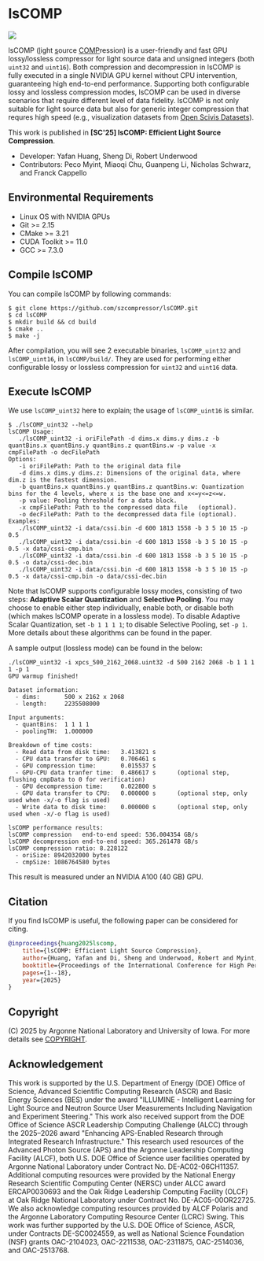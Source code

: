 # lsCOMP

<a href="./LICENSE"><img src="https://img.shields.io/badge/License-BSD%203--Clause-blue.svg"></a>

lsCOMP (<u>l</u>ight <u>s</u>ource <u>COMP</u>ression) is a user-friendly and fast GPU lossy/lossless compressor for light source data and unsigned integers (both ```uint32``` and ```uint16```).
Both compression and decompression in lsCOMP is fully executed in a single NVIDIA GPU kernel without CPU intervention, guaranteeing high end-to-end performance.
Supporting both configurable lossy and lossless compression modes, lsCOMP can be used in diverse scenarios that require different level of data fidelity.
lsCOMP is not only suitable for light source data but also for generic integer compression that requres high speed (e.g., visualization datasets from [Open Scivis Datasets](https://github.com/sci-visus/open-scivis-datasets)).

This work is published in **[SC'25] lsCOMP: Efficient Light Source Compression**.
- Developer: Yafan Huang, Sheng Di, Robert Underwood
- Contributors: Peco Myint, Miaoqi Chu, Guanpeng Li, Nicholas Schwarz, and Franck Cappello

## Environmental Requirements
- Linux OS with NVIDIA GPUs
- Git >= 2.15
- CMake >= 3.21
- CUDA Toolkit >= 11.0
- GCC >= 7.3.0

## Compile lsCOMP
You can compile lsCOMP by following commands:
```shell
$ git clone https://github.com/szcompressor/lsCOMP.git
$ cd lsCOMP
$ mkdir build && cd build
$ cmake ..
$ make -j
```
After compilation, you will see 2 executable binaries, ```lsCOMP_uint32``` and ```lsCOMP_uint16```, in ```lsCOMP/build/```.
They are used for performing either configurable lossy or lossless compression for ```uint32``` and ```uint16``` data.

## Execute lsCOMP
We use ```lsCOMP_uint32``` here to explain; the usage of ```lsCOMP_uint16``` is similar.
```shell
$ ./lsCOMP_uint32 --help
lsCOMP Usage:
   ./lsCOMP_uint32 -i oriFilePath -d dims.x dims.y dims.z -b quantBins.x quantBins.y quantBins.z quantBins.w -p value -x cmpFilePath -o decFilePath
Options:
   -i oriFilePath: Path to the original data file
   -d dims.x dims.y dims.z: Dimensions of the original data, where dim.z is the fastest dimension.
   -b quantBins.x quantBins.y quantBins.z quantBins.w: Quantization bins for the 4 levels, where x is the base one and x<=y<=z<=w.
   -p value: Pooling threshold for a data block.
   -x cmpFilePath: Path to the compressed data file   (optional).
   -o decFilePath: Path to the decompressed data file (optional).
Examples:
   ./lsCOMP_uint32 -i data/cssi.bin -d 600 1813 1558 -b 3 5 10 15 -p 0.5
   ./lsCOMP_uint32 -i data/cssi.bin -d 600 1813 1558 -b 3 5 10 15 -p 0.5 -x data/cssi-cmp.bin
   ./lsCOMP_uint32 -i data/cssi.bin -d 600 1813 1558 -b 3 5 10 15 -p 0.5 -o data/cssi-dec.bin
   ./lsCOMP_uint32 -i data/cssi.bin -d 600 1813 1558 -b 3 5 10 15 -p 0.5 -x data/cssi-cmp.bin -o data/cssi-dec.bin
```
Note that lsCOMP supports configurable lossy modes, consisting of two steps: **Adaptive Scalar Quantization** and **Selective Pooling**.
You may choose to enable either step individually, enable both, or disable both (which makes lsCOMP operate in a lossless mode).
To disable Adaptive Scalar Quantization, set ```-b 1 1 1 1```; to disable Selective Pooling, set ```-p 1```.
More details about these algorithms can be found in the paper.

A sample output (lossless mode) can be found in the below:
```shell
./lsCOMP_uint32 -i xpcs_500_2162_2068.uint32 -d 500 2162 2068 -b 1 1 1 1 -p 1
GPU warmup finished!

Dataset information:
  - dims:       500 x 2162 x 2068
  - length:     2235508000

Input arguments:
  - quantBins:  1 1 1 1
  - poolingTH:  1.000000

Breakdown of time costs:
  - Read data from disk time:   3.413821 s
  - CPU data transfer to GPU:   0.706461 s
  - GPU compression time:       0.015537 s
  - GPU-CPU data tranfer time:  0.486617 s      (optional step, flushing cmpData to 0 for verification)
  - GPU decompression time:     0.022800 s
  - GPU data transfer to CPU:   0.000000 s      (optional step, only used when -x/-o flag is used)
  - Write data to disk time:    0.000000 s      (optional step, only used when -x/-o flag is used)

lsCOMP performance results:
lsCOMP compression   end-to-end speed: 536.004354 GB/s
lsCOMP decompression end-to-end speed: 365.261478 GB/s
lsCOMP compression ratio: 8.228122
  - oriSize: 8942032000 bytes
  - cmpSize: 1086764580 bytes
```
This result is measured under an NVIDIA A100 (40 GB) GPU.

## Citation
If you find lsCOMP is useful, the following paper can be considered for citing.
```bibtex
@inproceedings{huang2025lscomp,
    title={lsCOMP: Efficient Light Source Compression},
    author={Huang, Yafan and Di, Sheng and Underwood, Robert and Myint, Peco and Chu, Miaoqi and and Li, Guanpeng and Schwarz, Nicholas and Cappello, Franck},
    booktitle={Proceedings of the International Conference for High Performance Computing, Networking, Storage and Analysis},
    pages={1--18},
    year={2025}
}
```

## Copyright
(C) 2025 by Argonne National Laboratory and University of Iowa. For more details see [COPYRIGHT](https://github.com/szcompressor/lsCOMP/blob/main/LICENSE).

## Acknowledgement
This work is supported by the U.S. Department of Energy (DOE) Office of Science, Advanced Scientific Computing Research (ASCR) and Basic Energy Sciences (BES) under the award "ILLUMINE - Intelligent Learning for Light Source and Neutron Source User Measurements Including Navigation and Experiment Steering." This work also received support from the DOE Office of Science ASCR Leadership Computing Challenge (ALCC) through the 2025–2026 award "Enhancing APS-Enabled Research through Integrated Research Infrastructure." This research used resources of the Advanced Photon Source (APS) and the Argonne Leadership Computing Facility (ALCF), both U.S. DOE Office of Science user facilities operated by Argonne National Laboratory under Contract No. DE-AC02-06CH11357. Additional computing resources were provided by the National Energy Research Scientific Computing Center (NERSC) under ALCC award ERCAP0030693 and the Oak Ridge Leadership Computing Facility (OLCF) at Oak Ridge National Laboratory under Contract No. DE-AC05-00OR22725. We also acknowledge computing resources provided by ALCF Polaris and the Argonne Laboratory Computing Resource Center (LCRC) Swing. This work was further supported by the U.S. DOE Office of Science, ASCR, under Contracts DE-SC0024559, as well as National Science Foundation (NSF) grants OAC-2104023, OAC-2211538, OAC-2311875, OAC-2514036, and OAC-2513768.